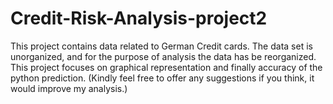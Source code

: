 # Credit-Risk-Analysis-project2
This project contains data related to German Credit cards. The data set is unorganized, and for the purpose of analysis the data has be reorganized. This project focuses on graphical representation and finally accuracy of the python prediction. (Kindly feel free to offer any suggestions if you think, it would improve my analysis.)
